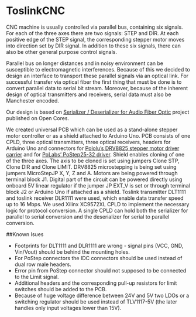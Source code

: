 # ToslinkCNC

CNC machine is usually controlled via parallel bus, containing six signals. For each of the three axes there are two signals: STEP and DIR. At each positive edge of the STEP signal, the corresponding stepper motor moves into direction set by DIR signal. In addition to these six signals, there can also be other general purpose control signals.

Parallel bus on longer distances and in noisy environment can be susceptible to electromagnetic interferences. Because of this we decided to design an interface to transport these parallel signals via an optical link. For successful transfer via optical fiber the first thing that must be done is to convert parallel data to serial bit stream. Moreover, because of the inherent design of optical transmitters and receivers, serial data must also be Manchester encoded.

Our design is based on [Serializer / Deserializer for Audio Fiber Optic](http://opencores.org/project,parallel_io_through_fiber) project published on Open Cores. 

We created universal PCB which can be used as a stand-alone stepper motor controller or as a shield attached to Arduino Uno. PCB consists of one CPLD, three optical transmitters, three optical receivers, headers for Arduino Uno and connectors for [Pololu’s DRV8825 stepper motor driver carrier](https://www.pololu.com/product/2133) and for [PoLabs’ PoStep25-32 driver](http://www.poscope.com/PoStep25-32). Shield enables cloning of one of the three axes. The axis to be cloned is set using jumpers Clone STP, Clone DIR and Clone LIMIT. DRV8825 microstepping is being set using jumpers MicroStepJP X, Y, Z and A. Motors are being powered through terminal block J1. Digital part of the circuit can be powered directly using onboard 5V linear regulator if the jumper JP EXT_V is set or through terminal block J2 or Arduino Uno if attached as a shield. Toslink transmitter DLT1111 and toslink receiver DLR1111 were used, which enable data transfer speed up to 16 Mbps. We used Xilinx XC9572XL CPLD to implement the necessary logic for protocol conversion. A single CPLD can hold both the serializer for parallel to serial conversion and the deserializer for serial to parallel conversion.

##Known Isues

 * Footprints for DLT1111 and DLR1111 are wrong - signal pins (VCC, GND, Vin/Vout) should be behind the mounting holes.
 * For PoStep connectors the IDC connectors should be used instead of dual row male headers. 
 * Error pin from PoStep connector should not supposed to be connected to the Limit signal. 
 * Additional headers and the corresponding pull-up resistors for limit switches should be added to the PCB. 
 * Because of huge voltage difference between 24V and 5V two LDOs or a switching regulator should be used instead of TLV1117-5V (the later handles only input voltages lower than 15V).
